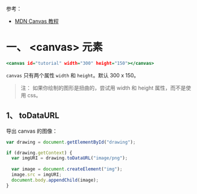 参考：  
* [MDN Canvas 教程](https://developer.mozilla.org/zh-CN/docs/Web/API/Canvas_API/Tutorial)

# 一、 \<canvas> 元素
```htm
<canvas id="tutorial" width="300" height="150"></canvas>
```
`canvas` 只有两个属性 `width` 和 `height`。默认 300 x 150。  

>注： 如果你绘制的图形是扭曲的，尝试用 width 和 height 属性，而不是使用 css。  



## 1、 toDataURL
导出 canvas 的图像：  
```js
var drawing = document.getElementById("drawing");

if (drawing.getContext) {
  var imgURI = drawing.toDataURL("image/png");
  
  var image = document.createElement("img");
  image.src = imgURI;
  document.body.appendChild(image);
}
```

